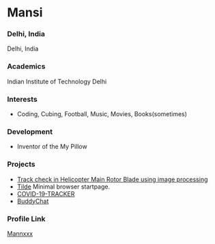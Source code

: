 # Mansi

### Delhi, India

Delhi, India

### Academics

Indian Institute of Technology Delhi

### Interests

- Coding, Cubing, Football, Music, Movies, Books(sometimes)

### Development

- Inventor of the My Pillow

### Projects

- [Track check in Helicopter Main Rotor Blade using image processing](https://github.com/Mannxxx/BTP) 
- [Tilde](https://github.com/Mannxxx/Tilde) Minimal browser startpage.
- [COVID-19-TRACKER](https://github.com/Mannxxx/COVID-19-TRACKER)
- [BuddyChat](https://github.com/Mannxxx/BuddyChat)

### Profile Link

[Mannxxx](https://github.com/Mannxxx)
